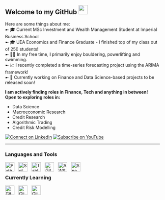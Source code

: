 ## Welcome to my GitHub <img width="30px" style="padding-right:10px;" src="https://cdn3.emoji.gg/emojis/wavegif_1860.gif" />
Here are some things about me: <br/>
➼ 🎓 Current MSc Investment and Wealth Management Student at Imperial Business School <br/>
➼ 🎓 UEA Economics and Finance Graduate - I finished top of my class out of 250 students!  <br/>
➼ 🧗‍♀️ In my free time, I primarily enjoy bouldering, powerlifting and swimming.  <br/>
➼ 📈 I recently completed a time-series forecasting project using the ARIMA framework! <br/>
➼ 🚧 Currently working on Finance and Data Science-based projects to be released soon! <br/>

**I am actively finding roles in Finance, Tech and anything in between! Open to exploring roles in:**
- Data Science<br>
- Macroeconomic Research<br>
- Credit Research<br>
- Algorithmic Trading<br>
- Credit Risk Modelling<br>

[![Connect on LinkedIn](https://img.shields.io/badge/Connect-LinkedIn-blue?style=for-the-badge&logo=linkedin)](https://www.linkedin.com/in/hivan04/)
[![Subscribe on YouTube](https://img.shields.io/badge/Subscribe-YouTube-red?style=for-the-badge&logo=youtube)](https://www.youtube.com/@hivan04)

---

### Languages and Tools
<img align="left" alt="Python" width="30px" style="padding-right:10px;" src="https://cdn.jsdelivr.net/gh/devicons/devicon/icons/python/python-plain.svg" />
<img align="left" alt="Sql" width="30px" style="padding-right:10px;" src="https://cdn.jsdelivr.net/gh/devicons/devicon@latest/icons/azuresqldatabase/azuresqldatabase-original.svg" />
<img align="left" alt="Tableau" width="30px" style="padding-right:10px;" src="https://cdn.worldvectorlogo.com/logos/tableau-software.svg" />     
<img align="left" alt="Git" width="30px" style="padding-right:10px;" src="https://cdn.jsdelivr.net/gh/devicons/devicon/icons/git/git-original.svg" />
<img align="left" alt="AWS" width="30px" style="padding-right:10px;" src="https://cdn.jsdelivr.net/gh/devicons/devicon@latest/icons/amazonwebservices/amazonwebservices-original-wordmark.svg" />
<img align="left" alt="Snowflake" width="30px" style="padding-right:10px;" src="https://cdn.brandfetch.io/idJz-fGD_q/theme/dark/symbol.svg?c=1bxid64Mup7aczewSAYMX&t=1668517499361" />

<br /> 

### Currently Learning 
<img align="left" alt="Git" width="30px" style="padding-right:10px;" 
  src="https://cdn.jsdelivr.net/gh/devicons/devicon@latest/icons/cplusplus/cplusplus-original.svg" />
 <img align="left" alt="Git" width="30px" style="padding-right:10px;" 
   src="https://cdn.jsdelivr.net/gh/devicons/devicon@latest/icons/java/java-original.svg" />
  <img align="left" alt="Git" width="30px" style="padding-right:10px;" 
   src="https://cdn.jsdelivr.net/gh/devicons/devicon@latest/icons/r/r-original.svg" />
          

</div>
